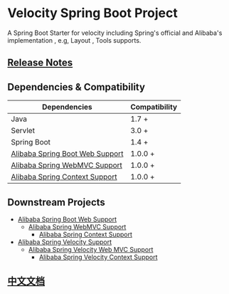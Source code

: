 # Velocity Spring Boot Project

A Spring Boot Starter for velocity including Spring's official and Alibaba's implementation , e.g, Layout , Tools supports.


## [Release Notes](release-notes.md)




## Dependencies & Compatibility

| Dependencies   | Compatibility |
| -------------- | ------------- |
| Java           | 1.7 +         |
| Servlet        | 3.0 +         |
| Spring Boot    | 1.4 +         |
| [Alibaba Spring Boot Web Support](https://github.com/alibaba/spring-boot-web-support) | 1.0.0 + |
| [Alibaba Spring WebMVC Support](https://github.com/alibaba/spring-webmvc-support) | 1.0.0 + |
| [Alibaba Spring Context Support](https://github.com/alibaba/spring-context-support) | 1.0.0 + |




## Downstream Projects

* [Alibaba Spring Boot Web Support](https://github.com/alibaba/spring-boot-web-support)
    * [Alibaba Spring WebMVC Support](https://github.com/alibaba/spring-webmvc-support)
        * [Alibaba Spring Context Support](https://github.com/alibaba/spring-context-support)
* [Alibaba Spring Velocity Support](https://github.com/alibaba/spring-velocity-support/)
    * [Alibaba Spring Velocity Web MVC Support](https://github.com/alibaba/spring-velocity-support/tree/master/spring-webmvc-velocity)
        * [Alibaba Spring Velocity Context Support](https://github.com/alibaba/spring-velocity-support/tree/master/spring-context-velocity)


## [中文文档](README_CN.md)


